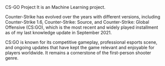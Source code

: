 CS-GO Project
It is an Machine Learning project. 

Counter-Strike has evolved over the years with different versions, including Counter-Strike 1.6, Counter-Strike: Source, and Counter-Strike: Global Offensive (CS:GO), which is the most recent and widely played installment as of my last knowledge update in September 2021.

CS:GO is known for its competitive gameplay, professional esports scene, and ongoing updates that have kept the game relevant and enjoyable for players worldwide. It remains a cornerstone of the first-person shooter genre.







